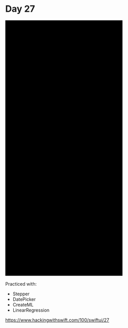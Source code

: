 # Day 27

![Day 27](Screenshot/day27.gif)

Practiced with:
- Stepper
- DatePicker
- CreateML
- LinearRegression

https://www.hackingwithswift.com/100/swiftui/27
